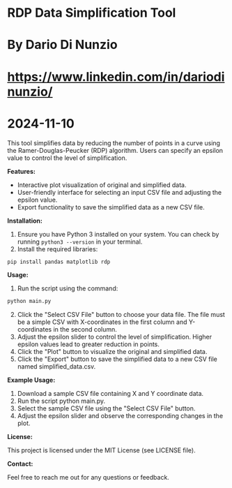 # RDP Data Simplification Tool
# By Dario Di Nunzio
# https://www.linkedin.com/in/dariodinunzio/
# 2024-11-10

This tool simplifies data by reducing the number of points in a curve using the Ramer-Douglas-Peucker (RDP) algorithm. Users can specify an epsilon value to control the level of simplification.

**Features:**

* Interactive plot visualization of original and simplified data.
* User-friendly interface for selecting an input CSV file and adjusting the epsilon value.
* Export functionality to save the simplified data as a new CSV file.

**Installation:**

1. Ensure you have Python 3 installed on your system. You can check by running `python3 --version` in your terminal.
2. Install the required libraries:

```bash
pip install pandas matplotlib rdp
```

**Usage:**

1. Run the script using the command:
```bash
python main.py
```

2. Click the "Select CSV File" button to choose your data file. The file must be a simple CSV with X-coordinates in the first column and Y-coordinates in the second column.
3. Adjust the epsilon slider to control the level of simplification. Higher epsilon values lead to greater reduction in points.
4. Click the "Plot" button to visualize the original and simplified data.
5. Click the "Export" button to save the simplified data to a new CSV file named simplified_data.csv.

**Example Usage:**

1. Download a sample CSV file containing X and Y coordinate data.
2. Run the script python main.py.
3. Select the sample CSV file using the "Select CSV File" button.
4. Adjust the epsilon slider and observe the corresponding changes in the plot.

**License:**

This project is licensed under the MIT License (see LICENSE file).

**Contact:**

Feel free to reach me out for any questions or feedback.
